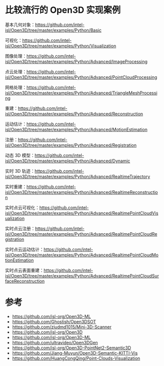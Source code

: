# 比较流行的 Open3D 实现案例


基本几何对象：https://github.com/intel-isl/Open3D/tree/master/examples/Python/Basic

可视化：https://github.com/intel-isl/Open3D/tree/master/examples/Python/Visualization

图像处理：https://github.com/intel-isl/Open3D/tree/master/examples/Python/Advanced/ImageProcessing

点云处理：https://github.com/intel-isl/Open3D/tree/master/examples/Python/Advanced/PointCloudProcessing

网格处理：https://github.com/intel-isl/Open3D/tree/master/examples/Python/Advanced/TriangleMeshProcessing

重建：https://github.com/intel-isl/Open3D/tree/master/examples/Python/Advanced/Reconstruction

运动估计：https://github.com/intel-isl/Open3D/tree/master/examples/Python/Advanced/MotionEstimation

注册：https://github.com/intel-isl/Open3D/tree/master/examples/Python/Advanced/Registration

动态 3D 模型：https://github.com/intel-isl/Open3D/tree/master/examples/Python/Advanced/Dynamic

实时 3D 轨迹：https://github.com/intel-isl/Open3D/tree/master/examples/Python/Advanced/RealtimeTrajectory

实时重建：https://github.com/intel-isl/Open3D/tree/master/examples/Python/Advanced/RealtimeReconstruction

实时点云可视化：https://github.com/intel-isl/Open3D/tree/master/examples/Python/Advanced/RealtimePointCloudVisualization

实时点云注册：https://github.com/intel-isl/Open3D/tree/master/examples/Python/Advanced/RealtimePointCloudRegistration

实时点云运动估计：https://github.com/intel-isl/Open3D/tree/master/examples/Python/Advanced/RealtimePointCloudMotionEstimation

实时点云表面重建：https://github.com/intel-isl/Open3D/tree/master/examples/Python/Advanced/RealtimePointCloudSurfaceReconstruction


# 参考
- https://github.com/isl-org/Open3D-ML
- https://github.com/Ghostish/Open3DSOT
- https://github.com/zjudmd1015/Mini-3D-Scanner
- https://github.com/isl-org/Open3D
- https://github.com/isl-org/Open3D-ML
- https://github.com/ultravideo/Open3DGen
- https://github.com/isl-org/Open3D-PointNet2-Semantic3D
- https://github.com/Jiang-Muyun/Open3D-Semantic-KITTI-Vis
- https://github.com/HuangCongQing/Point-Clouds-Visualization
